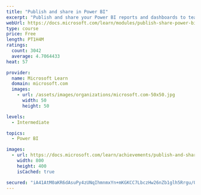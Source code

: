 ```yaml
---
title: "Publish and share in Power BI"
excerpt: "Publish and share your Power BI reports and dashboards to teammates in your organization or to everyone on the web."
webUrl: https://docs.microsoft.com/learn/modules/publish-share-power-bi/
type: course
price: Free
length: PT1H4M
ratings:
  count: 3042
  average: 4.7064433
heat: 57

provider:
  name: Microsoft Learn
  domain: microsoft.com
  images:
    - url: /assets/images/organizations/microsoft.com-50x50.jpg
      width: 50
      height: 50

levels:
  - Intermediate

topics:
  - Power BI

images:
  - url: https://docs.microsoft.com/learn/achievements/publish-and-share-with-power-bi-desktop-social.png
    width: 800
    height: 400
    isCached: true

secured: "iA41AtM0aKR6dAsuPy4zUNqIhmnmxYn+mKGKCC7LbczHw26nZb1glh5Rrgu/Oe2ZT4Tmcb+l6nQMPU2fX6iFUFVN6l4Sm35CbS9XPGm5iicO1fEeM6BzjqOa2z0NdpWwnhGkBmq4fm979b4+TJnzpnrEhgGkqERsUftqDHk4D+wvWjGl/2Ke3oEdEKIFdnVKN20HhwbO6KVuMk4f4RkIcdiLz3XtwrKMDVSdBcEJqDYX3QuuvGleBVXVGrB9Glv+f65J5PkBBgR/CNhYtSdWPfkPGeZ9xOC/FDdp5smk+NJUvqFscwzGwLwstHcRTmDmI+uZ8AUyP4eQrAdYNHyhy+SZbSOxt7lP8o8T1g/brUuQPkMIr7tY5JB4axuANCep5Dec20WMihbkxOPyX0DM6uMw2h1Ve/flZwonT62Er9M=;bJUUQPC7Cjx6/mEfQn94HQ=="
---
```


